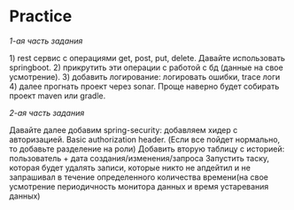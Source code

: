 # Practice
*1-ая часть задания*

<p>1) rest сервис с операциями get, post, put, delete. Давайте использовать springboot.
2) прикрутить эти операции с работой с бд (данные на свое усмотрение).
3) добавить логирование: логировать ошибки, trace логи
4) далее прогнать проект через sonar.
Проще наверно будет собирать проект maven или gradle.</p>

*2-ая часть задания*
<p>Давайте далее добавим spring-security: добавляем хидер с авторизацией. Basic authorization header. (Если все пойдет нормально, то добавьте разделение на роли)
Добавить вторую таблицу с историей: пользователь + дата создания/изменения/запроса
Запустить таску, которая будет удалять записи, которые никто не апдейтил и не запрашивал в течение определенного количества времени(на свое усмотрение периодичность монитора данных и время устаревания данных)</p>
